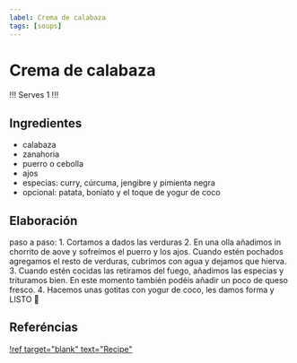```yaml
---
label: Crema de calabaza
tags: [soups]
---
```


# Crema de calabaza

!!!
Serves 1
!!!

## Ingredientes

- calabaza
- zanahoria
- puerro o cebolla
- ajos
- especias: curry, cúrcuma, jengibre y pimienta negra
- opcional: patata, boniato y el toque de yogur de coco


## Elaboración

paso a paso:
1️. Cortamos a dados las verduras
2️. En una olla añadimos in chorrito de aove y sofreímos el puerro y los ajos. Cuando estén pochados agregamos el resto de verduras, cubrimos con agua y dejamos que hierva.
3️. Cuando estén cocidas las retiramos del fuego, añadimos las especias y trituramos bien. En este momento también podéis añadir un poco de queso fresco.
4️. Hacemos unas gotitas con yogur de coco, les damos forma y LISTO 🧡

## Referéncias

[!ref target="blank" text="Recipe"](https://www.instagram.com/p/CkOk3MlIevw/)


